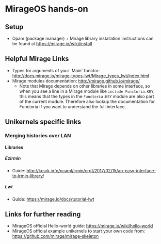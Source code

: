 # MirageOS hands-on

## Setup
* Opam (package manager) + Mirage library installation instructions
  can be found at https://mirage.io/wiki/install 

## Helpful Mirage Links
* Types for arguments of your 'Main' functor: http://docs.mirage.io/mirage-types-lwt/Mirage_types_lwt/index.html
* Mirage modules documentation: http://mirage.github.io/mirage/
  * Note that Mirage depends on other libraries in some interface, so when you see
    a line in a Mirage module like `include Functoria.KEY`, this means that
    the types in the `Functoria.KEY` module are also part of the current module.
    Therefore also lookup the documentation for Functoria if you want to understand
    the full interface.

## Unikernels specific links

### Merging histories over LAN

#### Libraries

##### EzIrmin
* Guide: http://kcsrk.info/ocaml/irmin/crdt/2017/02/15/an-easy-interface-to-irmin-library/

##### Lwt
* Guide: https://mirage.io/docs/tutorial-lwt 

## Links for further reading

* MirageOS official Hello-world guide: https://mirage.io/wiki/hello-world
* MirageOS official example unikernels to start your own code from:
  https://github.com/mirage/mirage-skeleton 


